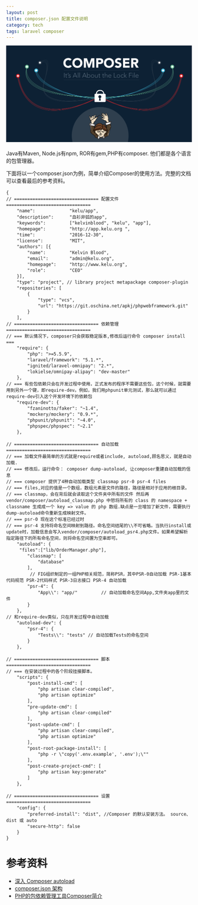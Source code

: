 ```yaml
---
layout: post
title: composer.json 配置文件说明
category: tech
tags: laravel composer
---
```


![](/assets/img/composer2.png)

Java有Maven, Node.js有npm, ROR有gem,PHP有composer. 他们都是各个语言的包管理器。

下面将以一个composer.json为例，简单介绍Composer的使用方法。完整的文档可以查看最后的参考资料。

    {
    // ================================ 配置文件 ================================
        "name":             "kelu/app",
        "description":      "血衫非弧的app",
        "keywords":         ["kelvinblood", "kelu", "app"],
        "homepage":         "http://app.kelu.org ",
        "time":             "2016-12-30",
        "license":          "MIT",
        "authors": [{
            "name":         "Kelvin Blood",
            "email":        "admin@kelu.org",
            "homepage":     "http://www.kelu.org",
            "role":         "CEO"
        }],
        "type": "project", // library project metapackage composer-plugin
        "repositories": [
            {
                "type": "vcs",
                "url": "https://git.oschina.net/apkj/phpwebframework.git"
            }
        ],
    // ================================ 依赖管理 ================================
    // === 默认情况下，composer只会获取稳定版本,修改后运行命令 composer install ===
        "require": {
            "php": ">=5.5.9",
            "laravel/framework": "5.1.*",
            "ignited/laravel-omnipay": "2.*",
            "lokielse/omnipay-alipay": "dev-master"
        },
    // === 有些包依赖只会在开发过程中使用，正式发布的程序不需要这些包，这个时候，就需要用到另外一个键，即require-dev。例如，我们用phpunit单元测试，那么就可以通过require-dev引入这个开发环境下的依赖包
        "require-dev": {
            "fzaninotto/faker": "~1.4",
            "mockery/mockery": "0.9.*",
            "phpunit/phpunit": "~4.0",
            "phpspec/phpspec": "~2.1"
        },
        
    // ================================ 自动加载 ================================
    // === 加载文件最简单的方式就是require或者include, autoload,顾名思义，就是自动加载. 
    // === 修改后，运行命令： composer dump-autoload, 让composer重建自动加载的信息
    // === composer 提供了4种自动加载类型 classmap psr-0 psr-4 files 
    // === files,对应的值是一个数组，数组元素是文件的路径，路径是相对于应用的根目录。
    // === classmap，会在背后就会读取这个文件夹中所有的文件 然后再 vendor/composer/autoload_classmap.php 中怒将所有的 class 的 namespace + classname 生成成一个 key => value 的 php 数组.缺点是一旦增加了新文件，需要执行dump-autoload命令重新生成映射文件。
    // === psr-0 现在这个标准已经过时
    // === psr-4 支持将命名空间映射到路径。命名空间结尾的\\不可省略。当执行install或update时，加载信息会写入vendor/composer/autoload_psr4.php文件。如果希望解析指定路径下的所有命名空间，则将命名空间置为空串即可。
        "autoload": {
         "files":["lib/OrderManager.php"],
            "classmap": [
                "database"
            ],
             // FIG组织制定的一组PHP相关规范，简称PSR，其中PSR-0自动加载 PSR-1基本代码规范 PSR-2代码样式 PSR-3日志接口 PSR-4 自动加载
            "psr-4": {
                "App\\": "app/"         // 自动加载命名空间App,文件夹app里的文件
            }
        },
    // 和require-dev类似，只在开发过程中自动加载
        "autoload-dev": {
            "psr-4": {
                "Tests\\": "tests" // 自动加载Tests的命名空间
            }
        },
        
    // ================================ 脚本 ================================
    // === 在安装过程中的各个阶段挂接脚本。
        "scripts": {
            "post-install-cmd": [
                "php artisan clear-compiled",
                "php artisan optimize"
            ],
            "pre-update-cmd": [
                "php artisan clear-compiled"
            ],
            "post-update-cmd": [
                "php artisan clear-compiled",
                "php artisan optimize"
            ],
            "post-root-package-install": [
                "php -r \"copy('.env.example', '.env');\""
            ],
            "post-create-project-cmd": [
                "php artisan key:generate"
            ]
        },
        
    // ================================ 设置 ================================
        "config": {
            "preferred-install": "dist", //Composer 的默认安装方法。 source、dist 或 auto
            "secure-http": false
        }
    }


# 参考资料

* [深入 Composer autoload](http://blog.hans-lizihan.com/php/2015/06/25/php-composer-autoload.html)
* [composer.json 架构](http://docs.phpcomposer.com/04-schema.html)
* [PHP的包依赖管理工具Composer简介](http://www.shipingzhong.cn/node/6403)
